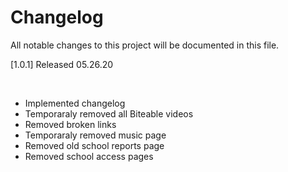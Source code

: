 # Changelog
All notable changes to this project will be documented in this file.


[1.0.1]
Released 05.26.20

<br>

- Implemented changelog
- Temporaraly removed all Biteable videos
- Removed broken links
- Temporaraly removed music page
- Removed old school reports page
- Removed school access pages
